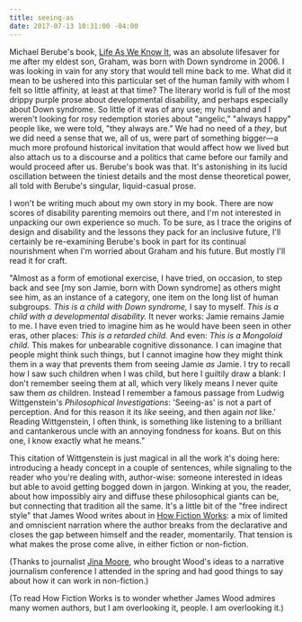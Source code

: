 ```yaml
---
title: seeing-as
date: 2017-07-13 10:31:00 -04:00
---
```


Michael Berube's book, [Life As We Know It](http://shop.harvard.com/book/9780679758662), was an absolute lifesaver for me after my eldest son, Graham, was born with Down syndrome in 2006. I was looking in vain for any story that would tell mine back to me. What did it mean to be ushered into this particular set of the human family with whom I felt so little affinity, at least at that time? The literary world is full of the most drippy purple prose about developmental disability, and perhaps especially about Down syndrome. So little of it was of any use; my husband and I weren't looking for rosy redemption stories about "angelic," "always happy" people like, we were told, "they always are." We had no need of a *they*, but we did need a sense that we, all of us, were part of something bigger—a much more profound historical invitation that would affect how we lived but also attach us to a discourse and a politics that came before our family and would proceed after us. Berube's book was that. It's astonishing in its lucid oscillation between the tiniest details and the most dense theoretical power, all told with Berube's singular, liquid-casual prose. 

I won't be writing much about my own story in my book. There are now scores of disability parenting memoirs out there, and I'm not interested in unpacking our own experience so much. To be sure, as I trace the origins of design and disability and the lessons they pack for an inclusive future, I'll certainly be re-examining Berube's book in part for its continual nourishment when I'm worried about Graham and his future. But mostly I'll read it for craft.

"Almost as a form of emotional exercise, I have tried, on occasion, to step back and see [my son Jamie, born with Down syndrome] as others might see him, as an instance of a category, one item on the long list of human subgroups. *This is a child with Down syndrome,* I say to myself. *This is a child with a developmental disability.* It never works: Jamie remains Jamie to me. I have even tried to imagine him as he would have been seen in other eras, other places: *This is a retarded child.* And even: *This is a Mongoloid child.* This makes for unbearable cognitive dissonance. I can imagine that people might think such things, but I cannot imagine how they might think them in a way that prevents them from seeing Jamie *as* Jamie. I try to recall how I saw such children when I was child, but here I guiltily draw a blank: I don't remember seeing them at all, which very likely means I never quite saw them *as* children. Instead I remember a famous passage from Ludwig Wittgenstein's *Philosophical Investigations*: 'Seeing-as' is not a part of perception. And for this reason it its *like* seeing, and then again *not* like.' Reading Wittgenstein, I often think, is something like listening to a brilliant and cantankerous uncle with an annoying fondness for koans. But on this one, I know exactly what he means."

This citation of Wittgenstein is just magical in all the work it's doing here: introducing a heady concept in a couple of sentences, while signaling to the reader who you're dealing with, author-wise: someone interested in ideas but able to avoid getting bogged down in jargon. Winking at you, the reader, about how impossibly airy and diffuse these philosophical giants can be, but connecting that tradition all the same. It's a little bit of the "free indirect style" that James Wood writes about in [How Fiction Works](http://shop.harvard.com/book/9780312428471): a mix of limited and omniscient narration where the author breaks from the declarative and closes the gap between himself and the reader, momentarily. That tension is what makes the prose come alive, in either fiction or non-fiction.

(Thanks to journalist [Jina Moore](https://twitter.com/itsjina), who brought Wood's ideas to a narrative journalism conference I attended in the spring and had good things to say about how it can work in non-fiction.)

(To read How Fiction Works is to wonder whether James Wood admires many women authors, but I am overlooking it, people. I am overlooking it.)


